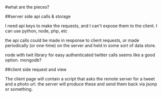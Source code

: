 #what are the pieces? 

##server side api calls & storage

I need api keys to make the requests, and I can't expose them to the client. I can use python, node, php, etc

the api calls could be made in response to client requests, or made periodically (or one-time) on the server and held in some sort of data store.

node with twit library for easy authenticated twitter calls seems like a good option.
mongodb?

##client side request and view

The client page will contain a script that asks the remote server for a tweet and a photo url.  the server will produce these and send them back via jsonp or something.

  

